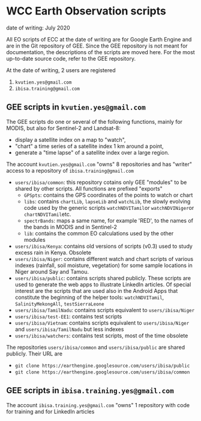 # WCC Earth Observation scripts
date of writing: July 2020

All EO scripts of ECC at the date of writing are for Google Earth Engine and are in the Git repository of GEE. Since the GEE repository is not meant for documentation, the descriptions of the scripts are moved here. For the most up-to-date source code, refer to the GEE repository.

At the date of writing, 2 users are registered
1. `kvutien.yes@gmail.com`
2. `ibisa.training@gmail.com`

## GEE scripts in `kvutien.yes@gmail.com`
The GEE scripts do one or several of the following functions, mainly for MODIS, but also for  Sentinel-2 and Landsat-8:
* display a satellite index on a map to "watch",
* "chart" a time series of a satellite index 1 km around a point,
* generate a "time lapse" of a satellite index over a large region.

The account `kvutien.yes@gmail.com` "owns" 8 repositories and has "writer" access to a repository of `ibisa.training@gmail.com`
* `users/ibisa/common`: this repository cotains only GEE "modules" to be shared by other scripts. All functions are prefixed "exports"
  * `GPSpts`: contains the GPS coordinates of the points to watch or chart
  * `libs`: contains `chartLib`, `lapseLib` and `watchLib`, the slowly evolving code used by the generic scripts `watchNDVITamil`or `watchNDVINiger`or `chartNDVITamil`etc.
  * `spectrBands`: maps a same name, for example 'RED', to the names of the bands in MODIS and in Sentinel-2
  * `lib`: contains the common EO calculations used by the other modules
* `users/ibisa/Kenya`: contains old versions of scripts (v0.3) used to study excess rain in Kenya. Obsolete
* `users/ibisa/Niger`: contains different watch and chart scripts of various indexes (rainfall, soil moisture, vegetation) for some sample locations in Niger around Say and Tamou.
* `users/ibisa/public`: contains scripts shared publicly. These scripts are used to generate the web apps to illustrate LinkedIn articles. Of special interest are the scripts that are used also in the Android Apps that constitute the beginning of the helper tools: `watchNDVITamil`, `SalinityMekongAll`, `testSierraLeone`
* `users/ibisa/TamilNadu`: contains scripts equivalent to `users/ibisa/Niger`
* `users/ibisa/test-EE1`: contains test scripts
* `users/ibisa/Vietnam`: contains scripts equivalent to `users/ibisa/Niger` and `users/ibisa/TamilNadu` but less indexes
* `users/ibisa/watchers`: contains test scripts, most of the time obsolete

The repositories `users/ibisa/common` and `users/ibisa/public` are shared publicly. Their URL are
* `git clone https://earthengine.googlesource.com/users/ibisa/public`
* `git clone https://earthengine.googlesource.com/users/ibisa/common`

## GEE scripts in `ibisa.training.yes@gmail.com`
The account `ibisa.training.yes@gmail.com` "owns" 1 repository with code for training and for LinkedIn articles
